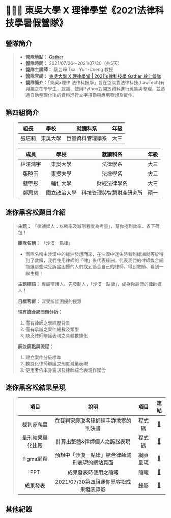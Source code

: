 # 👨🏻‍⚖️ 東吳大學 X 理律學堂《2021法律科技學暑假營隊》
## 營隊簡介
> * **營隊地點：** [Gather](https://reurl.cc/dGOAnD)
> * **營隊時間：** 2021/07/26～2021/07/30（共5天） 
> * **營隊主講師：** 蔡芸琤 Tsai, Yun-Cheng 教授
> * **營隊官網：** [東吳大學 X 理律學堂 | 2021法律科技學 Gather 線上營隊](https://sites.google.com/view/lawtechscu)  
> * **營隊簡介：**「東吳x理律 法律科技學」旨在協助對法律科技(LawTech)有興趣之在學學生，認識、使用Python對開放資料進行蒐集與整理，並透過自動整理化後的資料進行文字探勘與應用發想及實作。

## 第四組簡介
> |   組長   |     學校    |       就讀科系        |   年級  |
> | :------: | :--------: |   :-------------:   | :-----: |
> |  張培莉 |    東吳大學  |     巨量資料管理學系    | 大三 |
> 
> |   成員   |     學校    |       就讀科系        |   年級  |
> | :------: | :--------: |   :-------------:   | :-----: |
> | 林汪鴻宇 |    東吳大學  |       法律學系        | 大三 |
> |  張曉玉  |    東吳大學  |       法律學系        | 大三 |
> |  藍宇彤  |    輔仁大學  |      財經法律學系      | 大三 |
> |  鄭惠慈  |  國立政治大學 | 科技管理與智慧財產研究所 | 碩一 |

## 迷你黑客松題目介紹
>  **主題：** 「律師媒人：以勝率及減刑程度為考量」，幫你找到效率、省下荷包！
>  
>  **團隊名稱：** 「沙漠一點律」
> - 團隊名稱由沙漠中的綠洲發想而來，在沙漠中迷失時看到綠洲就等於得到了救贖，我們使用律師的「律」來代表綠洲，代表我們的律師媒合網能讓那些深受訴訟困擾的人們找到適合自己的律師，得到救贖、看到一線生機！
> 
> **主題標語：** 專屬辯護人、先發制人，「沙漠一點律」，成為你最佳的律師媒人！
> 
> **目標客群：** 深受訴訟困擾的民眾
> 
> **現有媒合網問題分析：**
> 1. 僅有律師之學經歷背景
> 2. 僅有承辦之案件總數及類型
> 3. 缺乏律師辯護表現之具體數據化
> 
> **解決痛點與流程：**
> 1. 建立案件分級標準
> 2. 數據化律師辯護之刑度減量表現
> 3. 使用者依本身需求及律師綜合表現作媒合

## 迷你黑客松結果呈現
> |   項目   |     說明    |   項目   |       連結        | 
> | :------: | :--------: | :--------: |   :---------:   |
> |   裁判家爬蟲    |  在裁判家爬取各律師經手詐欺案的判決書   |   程式碼   |   [🔗]()    |
> |   量刑結果量化比較    |   計算出整體&律師個人之訴訟表現    |   程式碼   |  [🔗]()     |
> |   Figma網頁    |   預想中「沙漠一點律」結合律師減刑表現的網站頁面    |   網頁呈現   |  [🔗]()     |
> |   PPT    |   成果發表時使用之簡報    |   簡報   |  [🔗]()    |
> |   成果發表   |   2021/07/30第四組迷你黑客松成果發表錄影    |   錄影   |  [🔗]()     |

## 其他紀錄
